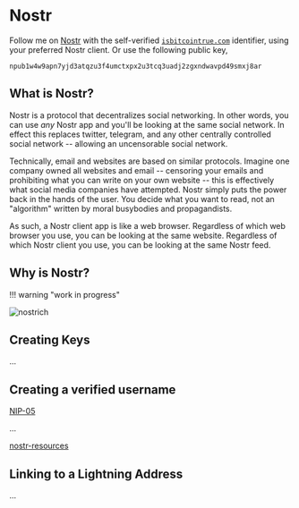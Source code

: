 # Nostr

Follow me on 
 [Nostr](https://iris.to/isbitcointrue.com)
 with the self-verified
 [`isbitcointrue.com`](https://iris.to/isbitcointrue.com)
 identifier,
 using your preferred Nostr client.
Or use the following public key,

`npub1w4w9apn7yjd3atqzu3f4umctxpx2u3tcq3uadj2zgxndwavpd49smxj8ar`








## What is Nostr?

Nostr is a protocol that decentralizes social networking.
In other words, you can use *any* Nostr app and you'll be
 looking at the same social network.
In effect this replaces twitter, telegram, and any other
 centrally controlled social network -- allowing
 an uncensorable social network.

Technically, email and websites are based on
 similar protocols.
Imagine one company owned all websites and email --
 censoring your emails and prohibiting what you
 can write on your own website --
 this is effectively what social media companies
 have attempted.
Nostr simply puts the power back in the hands
 of the user.
You decide what you want to read, not an "algorithm"
 written by moral busybodies and propagandists.

As such, a Nostr client app is like a web browser.
Regardless of which web browser you use,
 you can be looking at the same website.
Regardless of which Nostr client you use,
 you can be looking at the same Nostr feed.




## Why is Nostr?



!!! warning "work in progress"

![nostrich](/images/nostrich.jpeg)





## Creating Keys

...




## Creating a verified username


[NIP-05](https://github.com/nostr-protocol/nips/blob/master/05.md)

...


[nostr-resources](https://nostr-resources.com/)






## Linking to a Lightning Address

...

